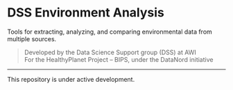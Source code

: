 # DSS Environment Analysis

Tools for extracting, analyzing, and comparing environmental data from multiple sources.

> Developed by the Data Science Support group (DSS) at AWI  
> For the HealthyPlanet Project – BIPS, under the DataNord initiative

---

This repository is under active development.
